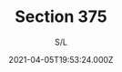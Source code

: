 ---
id: 'df0a77e2-f85f-45d1-83d3-b20d331ee669'
type: 'movie' # Filme, Série, Anime
title: "Section 375"
synopsis: []
originalTitle: "Section 375"
date: '2021-04-05T19:53:24.000Z'
update: '2021-04-05T19:53:24.000Z'
releaseDate: '2019-09-13T03:00:00.000Z'
imdb:
  rating: '8.1' # 8.5
  id: '' # tt0470752
duration: '2h 04 Min'
trailer:
  urls: [
    '_Xj_T13Z4vE',
  ]
tags: ['720p']
genre: ['Crime', 'Drama'] #
quality: 'WEB-DL' # BluRay, WEB-DL, HDTV, WEB-DL4K, WEB-DLe
format: 'Mkv' # MKV, MP4, TS
audio: 'Português' # Dublado, Legendado, Dual Audio, Dub & Leg
subtitle: 'S/L' # Português, inglês,
size: '1.92 GB' # 4.8 GB
audioQuality: 10
videoQuality: 10
directors: []
#  - name: 'Lana Wachowski'
#    image: ''
#  - name: 'Lilly Wachowski'
#    image: ''
cast: []
#  - name: 'Keanu Reeves'
#    image: ''
#    characterName: 'Neo'
writers: []
#  - name: ''
#    image: ''
maturityRating:
  age: '' # L , 10, 12, 14, 16, 18
  topics: [''] # Violence, Illegal drugs, Inappropriate Language, Legal Drugs, Sexual Content, Extreme Violence
###########################################
download:
  
  - url: 'magnet:?xt=urn:btih:28E13C578420FFD495CAA5E5636667E732FB7EB7&dn=Section.375.2019.720p.WEBRip.Dublado.mkv&tr=udp%3a%2f%2ftracker.openbittorrent.com%3a80%2fannounce&tr=udp%3a%2f%2ftracker.opentrackr.org%3a1337%2fannounce'
    resolution: '720p' # 720p, 1080p, 4K,
    audio: 'Dublado' # Dublado, Legendado, Dual Audio
    size: '' # 4.8 GB
    quality: '' # BluRay, WEB-DL
    format: '' # MKV
images:
  cover: '/assets/movies/section-375.jpg'
  background: '/assets/movies/'
---